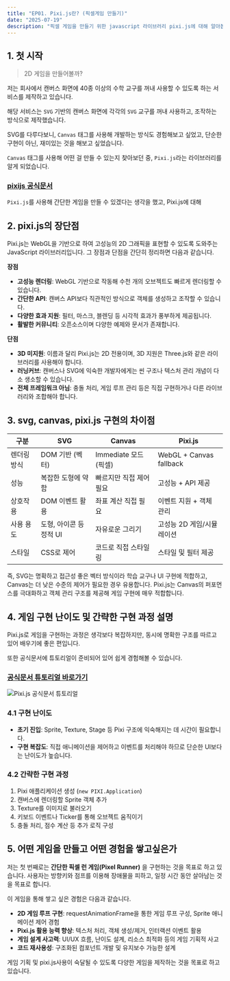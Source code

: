 ```yaml
---
title: "EP01. Pixi.js란? (픽셀게임 만들기)"
date: "2025-07-19"
description: "픽셀 게임을 만들기 위한 javascript 라이브러리 pixi.js에 대해 알아봅니다."
---
```


## 1. 첫 시작

> 2D 게임을 만들어볼까?

저는 회사에서 캔버스 화면에 40종 이상의 수학 교구를 꺼내 사용할 수 있도록 하는 서비스를 제작하고 있습니다.

해당 서비스는 `SVG` 기반의 캔버스 화면에 각각의 `SVG` 교구를 꺼내 사용하고, 조작하는 방식으로 제작했습니다.

SVG를 다루다보니, `Canvas` 태그를 사용해 개발하는 방식도 경험해보고 싶었고, 단순한 구현이 아닌, 재미있는 것을 해보고 싶었습니다.

`Canvas` 태그를 사용해 어떤 걸 만들 수 있는지 찾아보던 중, `Pixi.js`라는 라이브러리를 알게 되었습니다.

### [pixijs 공식문서](https://pixijs.com/)

`Pixi.js`를 사용해 간단한 게임을 만들 수 있겠다는 생각을 했고, Pixi.js에 대해

## 2. pixi.js의 장단점

Pixi.js는 WebGL을 기반으로 하여 고성능의 2D 그래픽을 표현할 수 있도록 도와주는 JavaScript 라이브러리입니다. 그 장점과 단점을 간단히 정리하면 다음과 같습니다.

**장점**

- **고성능 렌더링**: WebGL 기반으로 작동해 수천 개의 오브젝트도 빠르게 렌더링할 수 있습니다.
- **간단한 API**: 캔버스 API보다 직관적인 방식으로 객체를 생성하고 조작할 수 있습니다.
- **다양한 효과 지원**: 필터, 마스크, 블렌딩 등 시각적 효과가 풍부하게 제공됩니다.
- **활발한 커뮤니티**: 오픈소스이며 다양한 예제와 문서가 존재합니다.

**단점**

- **3D 미지원**: 이름과 달리 Pixi.js는 2D 전용이며, 3D 지원은 Three.js와 같은 라이브러리를 사용해야 합니다.
- **러닝커브**: 캔버스나 SVG에 익숙한 개발자에게는 씬 구조나 텍스처 관리 개념이 다소 생소할 수 있습니다.
- **전체 프레임워크 아님**: 충돌 처리, 게임 루프 관리 등은 직접 구현하거나 다른 라이브러리와 조합해야 합니다.

## 3. svg, canvas, pixi.js 구현의 차이점

| 구분        | SVG                     | Canvas                  | Pixi.js                   |
| ----------- | ----------------------- | ----------------------- | ------------------------- |
| 렌더링 방식 | DOM 기반 (벡터)         | Immediate 모드 (픽셀)   | WebGL + Canvas fallback   |
| 성능        | 복잡한 도형에 약함      | 빠르지만 직접 제어 필요 | 고성능 + API 제공         |
| 상호작용    | DOM 이벤트 활용         | 좌표 계산 직접 필요     | 이벤트 지원 + 객체 관리   |
| 사용 용도   | 도형, 아이콘 등 정적 UI | 자유로운 그리기         | 고성능 2D 게임/시뮬레이션 |
| 스타일      | CSS로 제어              | 코드로 직접 스타일링    | 스타일 및 필터 제공       |

즉, SVG는 명확하고 접근성 좋은 벡터 방식이라 학습 교구나 UI 구현에 적합하고, Canvas는 더 낮은 수준의 제어가 필요한 경우 유용합니다. Pixi.js는 Canvas의 퍼포먼스를 극대화하고 객체 관리 구조를 제공해 게임 구현에 매우 적합합니다.

## 4. 게임 구현 난이도 및 간략한 구현 과정 설명

Pixi.js로 게임을 구현하는 과정은 생각보다 복잡하지만, 동시에 명확한 구조를 따르고 있어 배우기에 좋은 편입니다.

또한 공식문서에 튜토리얼이 준비되어 있어 쉽게 경험해볼 수 있습니다.

### [공식문서 튜토리얼 바로가기](https://pixijs.com/8.x/tutorials)

![Pixi.js 공식문서 튜토리얼](/images/games/01/01_pixel-runner-01.png)

### 4.1 구현 난이도

- **초기 진입**: Sprite, Texture, Stage 등 Pixi 구조에 익숙해지는 데 시간이 필요합니다.
- **구현 복잡도**: 직접 애니메이션을 제어하고 이벤트를 처리해야 하므로 단순한 UI보다는 난이도가 높습니다.

### 4.2 간략한 구현 과정

1. Pixi 애플리케이션 생성 (`new PIXI.Application`)
2. 캔버스에 렌더링할 Sprite 객체 추가
3. Texture를 이미지로 불러오기
4. 키보드 이벤트나 Ticker를 통해 오브젝트 움직이기
5. 충돌 처리, 점수 계산 등 추가 로직 구성

## 5. 어떤 게임을 만들고 어떤 경험을 쌓고싶은가

저는 첫 번째로는 **간단한 픽셀 런 게임(Pixel Runner)** 을 구현하는 것을 목표로 하고 있습니다. 사용자는 방향키와 점프를 이용해 장애물을 피하고, 일정 시간 동안 살아남는 것을 목표로 합니다.

이 게임을 통해 쌓고 싶은 경험은 다음과 같습니다.

- **2D 게임 루프 구현**: requestAnimationFrame을 통한 게임 루프 구성, Sprite 애니메이션 제어 경험
- **Pixi.js 활용 능력 향상**: 텍스처 처리, 객체 생성/제거, 인터랙션 이벤트 활용
- **게임 설계 사고력**: UI/UX 흐름, 난이도 설계, 리소스 최적화 등의 게임 기획적 사고
- **코드 재사용성**: 구조화된 컴포넌트 개발 및 유지보수 가능한 설계

게임 기획 및 pixi.js사용이 숙달될 수 있도록 다양한 게임을 제작하는 것을 목표로 하고 있습니다.
